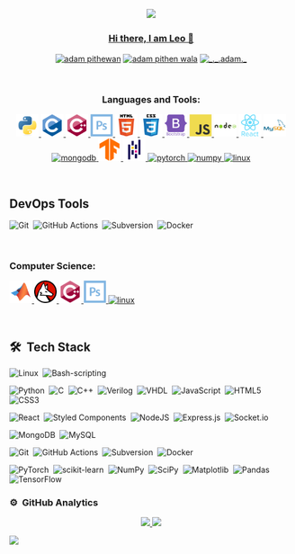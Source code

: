 
<p align="center">
<a href="https://github.com/L-Kh-Hovhannisyan">
  <img height="180em" src="https://user-images.githubusercontent.com/63071990/147404583-dcc9c1f9-0e98-4541-a66b-7120ed5f2afb.png"/>


<h3 align="center">Hi there, I am Leo 👋</h3>
<p align="center">
  <a href="https://www.linkedin.com/in/l-kh-hovhannisyan-560706185" target="blank"><img align="center"
      src="https://raw.githubusercontent.com/rahuldkjain/github-profile-readme-generator/master/src/images/icons/Social/linked-in-alt.svg"
      alt="adam pithewan" height="30" width="40" /></a>
  <a href="https://fb.com/adam pithen wala" target="blank"><img align="center"
      src="https://raw.githubusercontent.com/rahuldkjain/github-profile-readme-generator/master/src/images/icons/Social/facebook.svg"
      alt="adam pithen wala" height="30" width="40" /></a>
  <a href="https://instagram.com/_._.adam._" target="blank"><img align="center"
      src="https://raw.githubusercontent.com/rahuldkjain/github-profile-readme-generator/master/src/images/icons/Social/instagram.svg"
      alt="_._.adam._" height="30" width="40" /></a>
</p>


<br>

<h3 align="center">Languages and Tools:</h3>

<p align="center"> <a href="https://developer.python.com" target="_blank" rel="noreferrer"> <img
      src="https://raw.githubusercontent.com/devicons/devicon/master/icons/python/python-original.svg" alt="python"
      width="40" height="40" /> </a> <a href="https://reactjs.org/" target="_blank" rel="noreferrer">
    <img src="https://raw.githubusercontent.com/devicons/devicon/master/icons/c/c-original.svg"
      alt="c" width="40" height="40" /> </a> <a href="https://www.w3schools.com/cpp/" target="_blank" rel="noreferrer">
    <img src="https://raw.githubusercontent.com/devicons/devicon/master/icons/cplusplus/cplusplus-original.svg"
      alt="cplusplus" width="40" height="40" /> </a> <a href="https://www.w3schools.com/css/" target="_blank"
    rel="noreferrer"> 
  <img
      src="https://raw.githubusercontent.com/devicons/devicon/master/icons/photoshop/photoshop-line.svg" alt="photoshop"
      width="40" height="40" /> </a> <a href="https://www.python.org" target="_blank" rel="noreferrer"> 
  <img src="https://raw.githubusercontent.com/devicons/devicon/master/icons/html5/html5-original-wordmark.svg"
      alt="html5" width="40" height="40" /> </a> <a href="https://www.adobe.com/in/products/illustrator.html"
    target="_blank" rel="noreferrer"> 
  <img
      src="https://raw.githubusercontent.com/devicons/devicon/master/icons/css3/css3-original-wordmark.svg" 
      alt="css3" width="40" height="40" /> </a> <a href="https://www.w3.org/html/" target="_blank" rel="noreferrer"> 
    <img src="https://raw.githubusercontent.com/devicons/devicon/master/icons/bootstrap/bootstrap-plain-wordmark.svg"
      alt="bootstrap" width="40" height="40" /> </a> <a href="https://www.cprogramming.com/" target="_blank" rel="noreferrer">
  <img
      src="https://raw.githubusercontent.com/devicons/devicon/master/icons/javascript/javascript-original.svg"
      alt="javascript" width="40" height="40" /> </a> <a href="https://kotlinlang.org" target="_blank" rel="noreferrer">
  <img
      src="https://raw.githubusercontent.com/devicons/devicon/master/icons/nodejs/nodejs-original-wordmark.svg"
      alt="nodejs" width="40" height="40" /> </a> <a href="https://pandas.pydata.org/" target="_blank" rel="noreferrer">
  <img
      src="https://raw.githubusercontent.com/devicons/devicon/master/icons/react/react-original-wordmark.svg"
      alt="react" width="40" height="40" /> </a> <a href="https://sass-lang.com" target="_blank" rel="noreferrer"> 
  <img
      src="https://raw.githubusercontent.com/devicons/devicon/master/icons/mysql/mysql-original-wordmark.svg"
      alt="mysql" width="40" height="40" /> </a> <a href="https://nestjs.com/" target="_blank" rel="noreferrer">
    <img
      src="https://www.vectorlogo.zone/logos/mongodb/mongodb-icon.svg" alt="mongodb" width="40"
      height="40" /> </a> <a href="https://www.java.com" target="_blank" rel="noreferrer"> <img
      src="https://raw.githubusercontent.com/devicons/devicon/master/icons/tensorflow/tensorflow-original.svg" alt="tensorflow" width="40"
      height="40" /> </a> <a href="https://developer.mozilla.org/en-US/docs/Web/JavaScript" target="_blank"
    rel="noreferrer"> 
   <img
      src="https://raw.githubusercontent.com/devicons/devicon/2ae2a900d2f041da66e950e4d48052658d850630/icons/pandas/pandas-original.svg"
      alt="pandas" width="40" height="40" /> </a> <a href="https://www.photoshop.com/en" target="_blank"
    rel="noreferrer">
    <img src="https://www.vectorlogo.zone/logos/pytorch/pytorch-icon.svg" alt="pytorch" width="40" height="40" />
  </a> <a href="https://www.mysql.com/" target="_blank" rel="noreferrer">  
  <img
      src="https://www.vectorlogo.zone/logos/numpy/numpy-icon.svg" alt="numpy"
      width="40" height="40" /> </a> <a href="https://nodejs.org" target="_blank" rel="noreferrer"> 
    <img
      src="https://www.vectorlogo.zone/logos/linux/linux-icon.svg" alt="linux"
      width="40" height="40" /> </a> <a href="https://nodejs.org" target="_blank" rel="noreferrer"> 
   
   </a> </p>
<br>


## DevOps Tools
![Git](https://img.shields.io/badge/-git-05122A?.svg?style=style=flat&logo=git&logoColor=white)&nbsp;
![GitHub Actions](https://img.shields.io/badge/-githubactions-05122A?.svg?style=style=flat&logo=githubactions&logoColor=white)&nbsp;
![Subversion](https://img.shields.io/badge/-Subversion-05122A?.svg?style=style=flat&logo=subversion&logoColor=white)&nbsp;
![Docker](https://img.shields.io/badge/-docker-05122A?.svg?style=style=flat&logo=docker&logoColor=white)&nbsp;

<br>

<h3 align="left">Computer Science:</h3>

<p align="left"> <a href="https://developer.python.com" target="_blank" rel="noreferrer"> <img
      src="https://raw.githubusercontent.com/devicons/devicon/master/icons/matlab/matlab-original.svg" alt="matlab"
      width="40" height="40" /> </a> <a href="https://reactjs.org/" target="_blank" rel="noreferrer">
    <img src="https://raw.githubusercontent.com/devicons/devicon/master/icons/wolfram/wolfram-original.svg"
      alt="wolfram" width="40" height="40" /> </a> <a href="https://www.w3schools.com/cpp/" target="_blank" rel="noreferrer">
    <img src="https://raw.githubusercontent.com/devicons/devicon/master/icons/cplusplus/cplusplus-original.svg"
      alt="cplusplus" width="40" height="40" /> </a> <a href="https://www.w3schools.com/css/" target="_blank"
    rel="noreferrer"> 
  <img
      src="https://raw.githubusercontent.com/devicons/devicon/master/icons/photoshop/photoshop-line.svg" alt="photoshop"
      width="40" height="40" /> </a> <a href="https://www.python.org" target="_blank" rel="noreferrer">
    <img
      src="https://www.vectorlogo.zone/logos/linux/linux-icon.svg" alt="linux"
      width="40" height="40" /> </a> <a href="https://nodejs.org" target="_blank" rel="noreferrer"> 
   
   </a> </p>
<br>

## 🛠 &nbsp;Tech Stack

![Linux](https://img.shields.io/badge/-linux-05122A?style=flat&logo=linux&logoColor=ffdd54)&nbsp;
![Bash-scripting](https://img.shields.io/badge/bash-scripting-05122A?style=flat&logo=&bash-scripting=linux&logoColor=ffdd54)&nbsp;

![Python](https://img.shields.io/badge/-Python-05122A?style=flat&logo=python)&nbsp;
![C](https://img.shields.io/badge/-C-05122A?style=flat&logo=C&logoColor=A8B9CC)&nbsp;
![C++](https://img.shields.io/badge/-C++-05122A?style=flat&logo=C%2B%2B&logoColor=00599C)&nbsp;
![Verilog](https://img.shields.io/badge/-verilog-05122A?style=flat&logo&logo=verilog&logoColor=3D17FA)&nbsp;
![VHDL](https://img.shields.io/badge/-VHDL-05122A?style=flat&logo&logo=VHDL&logoColor=3D17FA)&nbsp;
![JavaScript](https://img.shields.io/badge/-JavaScript-05122A?style=flat&logo=javascript)&nbsp;
![HTML5](https://img.shields.io/badge/-html5-05122A?.svg?style=style=flat&logo=html5&logoColor=white)&nbsp;
![CSS3](https://img.shields.io/badge/-css3-05122A?.svg?style=style=flat&logo=css3&logoColor=white)&nbsp;

![React](https://img.shields.io/badge/-react-05122A?.svg?style=style=flat&logo=react&logoColor=%2361DAFB)&nbsp;
![Styled Components](https://img.shields.io/badge/-styled--components-05122A?style=style=flat&logo=styled-components&logoColor=white)&nbsp;
![NodeJS](https://img.shields.io/badge/-node.js-05122A?style=style=flat&logo=node.js&logoColor=white)&nbsp;
![Express.js](https://img.shields.io/badge/-express.js-05122A?.svg?style=style=flat&logo=express&logoColor=%2361DAFB)&nbsp;
![Socket.io](https://img.shields.io/badge/-Socket.io-05122A?&style=style=flat&logo=Socket.io&logoColor=white)&nbsp;

![MongoDB](https://img.shields.io/badge/-MongoDB-05122A?.svg?style=style=flat&logo=mongodb&logoColor=white)&nbsp;
![MySQL](https://img.shields.io/badge/-MySQL-05122A?.svg?style=style=flat&logo=mysql&logoColor=yellowgreen)&nbsp;

![Git](https://img.shields.io/badge/-git-05122A?.svg?style=style=flat&logo=git&logoColor=white)&nbsp;
![GitHub Actions](https://img.shields.io/badge/-githubactions-05122A?.svg?style=style=flat&logo=githubactions&logoColor=white)&nbsp;
![Subversion](https://img.shields.io/badge/-Subversion-05122A?.svg?style=style=flat&logo=subversion&logoColor=white)&nbsp;
![Docker](https://img.shields.io/badge/-docker-05122A?.svg?style=style=flat&logo=docker&logoColor=white)&nbsp;

![PyTorch](https://img.shields.io/badge/-PyTorch-05122A?.svg?style=flat&logo=PyTorch&logoColor=white)&nbsp;
![scikit-learn](https://img.shields.io/badge/-scikit--learn-05122A?.svg?style=style=flat&logo=scikit-learn&logoColor=white)&nbsp;
![NumPy](https://img.shields.io/badge/-numpy-05122A?.svg?style=style=flat&logo=numpy&logoColor=white)&nbsp;
![SciPy](https://img.shields.io/badge/-SciPy-05122A?.svg?style=style=flat&logo=SciPy&logoColor=white)&nbsp;
![Matplotlib](https://img.shields.io/badge/-Matplotlib-05122A?.svg?style=style=flat&logo=Matplotlib&logoColor=white)&nbsp;
![Pandas](https://img.shields.io/badge/-pandas-05122A?.svg?style=style=flat&logo=pandas&logoColor=white)&nbsp;
![TensorFlow](https://img.shields.io/badge/-TensorFlow-05122A?.svg?style=style=flat&logo=TensorFlow&logoColor=white)&nbsp;

### ⚙️ &nbsp;GitHub Analytics

<p align="center">
<a href="https://github.com/L-Kh-Hovhannisyan">
  <img height="180em" src="https://github-readme-stats-eight-theta.vercel.app/api?username=L-Kh-Hovhannisyan&show_icons=true&theme=algolia&include_all_commits=true&count_private=true"/>
  <img height="180em" src="https://github-readme-stats-eight-theta.vercel.app/api/top-langs/?username=L-Kh-Hovhannisyan&layout=compact&langs_count=8&theme=algolia"/>
</a>
</p>

![](https://komarev.com/ghpvc/?username=L-Kh-Hovhannisyan)

